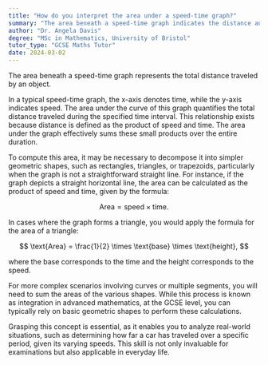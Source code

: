 ```yaml
---
title: "How do you interpret the area under a speed-time graph?"
summary: "The area beneath a speed-time graph indicates the distance an object has traveled."
author: "Dr. Angela Davis"
degree: "MSc in Mathematics, University of Bristol"
tutor_type: "GCSE Maths Tutor"
date: 2024-03-02
---
```


The area beneath a speed-time graph represents the total distance traveled by an object.

In a typical speed-time graph, the x-axis denotes time, while the y-axis indicates speed. The area under the curve of this graph quantifies the total distance traveled during the specified time interval. This relationship exists because distance is defined as the product of speed and time. The area under the graph effectively sums these small products over the entire duration.

To compute this area, it may be necessary to decompose it into simpler geometric shapes, such as rectangles, triangles, or trapezoids, particularly when the graph is not a straightforward straight line. For instance, if the graph depicts a straight horizontal line, the area can be calculated as the product of speed and time, given by the formula:

$$
\text{Area} = \text{speed} \times \text{time}.
$$

In cases where the graph forms a triangle, you would apply the formula for the area of a triangle:

$$
\text{Area} = \frac{1}{2} \times \text{base} \times \text{height},
$$

where the base corresponds to the time and the height corresponds to the speed.

For more complex scenarios involving curves or multiple segments, you will need to sum the areas of the various shapes. While this process is known as integration in advanced mathematics, at the GCSE level, you can typically rely on basic geometric shapes to perform these calculations.

Grasping this concept is essential, as it enables you to analyze real-world situations, such as determining how far a car has traveled over a specific period, given its varying speeds. This skill is not only invaluable for examinations but also applicable in everyday life.
    